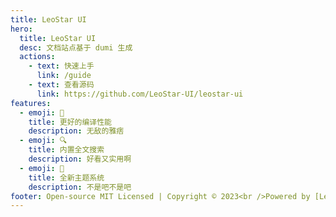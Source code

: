 ```yaml
---
title: LeoStar UI
hero:
  title: LeoStar UI
  desc: 文档站点基于 dumi 生成
  actions:
    - text: 快速上手
      link: /guide
    - text: 查看源码
      link: https://github.com/LeoStar-UI/leostar-ui
features:
  - emoji: 🚀
    title: 更好的编译性能
    description: 无敌的雅痞
  - emoji: 🔍
    title: 内置全文搜索
    description: 好看又实用啊
  - emoji: 🎨
    title: 全新主题系统
    description: 不是吧不是吧
footer: Open-source MIT Licensed | Copyright © 2023<br />Powered by [LeoStar-UI](https://github.com/LeoStar-UI)
---
```


